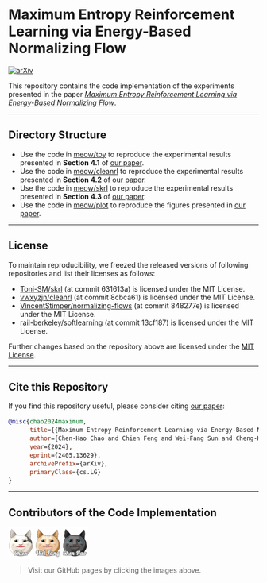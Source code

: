# Maximum Entropy Reinforcement Learning via Energy-Based Normalizing Flow

[![arXiv](https://img.shields.io/badge/arXiv-2305.15267-b31b1b.svg?style=flat-square)](https://arxiv.org/abs/2405.13629)<br>

This repository contains the code implementation of the experiments presented in the paper [*Maximum Entropy Reinforcement Learning via Energy-Based Normalizing Flow*](https://arxiv.org/abs/2405.13629).

---

## Directory Structure
- Use the code in [meow/toy](/toy) to reproduce the experimental results presented in **Section 4.1** of [our paper](https://arxiv.org/abs/2405.13629).
- Use the code in [meow/cleanrl](/cleanrl) to reproduce the experimental results presented in **Section 4.2** of [our paper](https://arxiv.org/abs/2405.13629).
- Use the code in [meow/skrl](/skrl) to reproduce the experimental results presented in **Section 4.3** of [our paper](https://arxiv.org/abs/2405.13629).
- Use the code in [meow/plot](/plot) to reproduce the figures presented in [our paper](https://arxiv.org/abs/2405.13629).

---

## License

To maintain reproducibility, we freezed the released versions of following repositories and list their licenses as follows:
- [Toni-SM/skrl](https://github.com/Toni-SM/skrl) (at commit 631613a) is licensed under the MIT License.
- [vwxyzjn/cleanrl](https://github.com/vwxyzjn/cleanrl) (at commit 8cbca61) is licensed under the MIT License.
- [VincentStimper/normalizing-flows](https://github.com/VincentStimper/normalizing-flows/tree/master) (at commit 848277e) is licensed under the MIT License.
- [rail-berkeley/softlearning](https://github.com/rail-berkeley/softlearning) (at commit 13cf187) is licensed under the MIT License.

Further changes based on the repository above are licensed under the [MIT License](LICENSE).

---

## Cite this Repository

If you find this repository useful, please consider citing [our paper](https://arxiv.org/abs/2405.13629):

```bibtex
@misc{chao2024maximum,
      title={{Maximum Entropy Reinforcement Learning via Energy-Based Normalizing Flow}}, 
      author={Chen-Hao Chao and Chien Feng and Wei-Fang Sun and Cheng-Kuang Lee and Simon See and Chun-Yi Lee},
      year={2024},
      eprint={2405.13629},
      archivePrefix={arXiv},
      primaryClass={cs.LG}
}
```

---

## Contributors of the Code Implementation

[<img src="toy/src/MEow_c.gif" alt="meow" width="10%" align="center">](https://github.com/ChienFeng-hub)
[<img src="toy/src/MEow_wf.gif" alt="meow" width="10%" align="center">](https://github.com/j3soon)
[<img src="toy/src/MEow_ch.gif" alt="meow" width="10%" align="center">](https://github.com/chen-hao-chao)

> Visit our GitHub pages by clicking the images above.